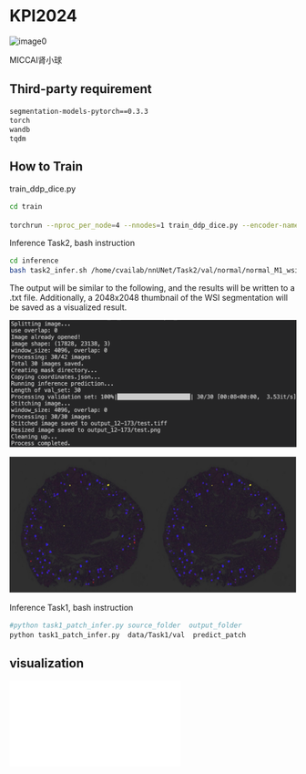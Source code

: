 # KPI2024

![image0](imgs/figure3.png)

MICCAI肾小球


## Third-party requirement

```
segmentation-models-pytorch==0.3.3
torch
wandb
tqdm
```

## How to Train

train_ddp_dice.py

```bash
cd train

torchrun --nproc_per_node=4 --nnodes=1 train_ddp_dice.py --encoder-name timm-regnety_016 --batch-size 6 --save-path regnet016Upp.pth --gpu-id 0,1,2,3,4 --model-type UnetPlusPlus --world-size 4
```

Inference Task2, bash instruction

```bash
cd inference
bash task2_infer.sh /home/cvailab/nnUNet/Task2/val/normal/normal_M1_wsi.tiff  test.tiff
```

The output will be similar to the following, and the results will be written to a .txt file. Additionally, a 2048x2048 thumbnail of the WSI segmentation will be saved as a visualized result.

<img src="imgs/log.jpg" alt="image3" style="zoom:50%;" />

![image-20240930001845127](imgs/show.jpg)





Inference Task1, bash instruction

```bash
#python task1_patch_infer.py source_folder  output_folder
python task1_patch_infer.py  data/Task1/val  predict_patch
```

## visualization

![image20](imgs/v1.pdf)
